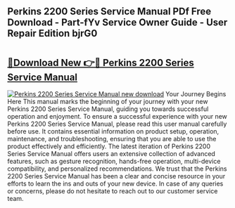 ## Perkins 2200 Series Service Manual PDf Free Download - Part-fYv Service Owner Guide - User Repair Edition bjrG0

# <h2><a href="http://bc64341.oget.top/?id=Perkins+2200+Series+Service+Manual">🔗Download New 👉🔴 Perkins 2200 Series Service Manual</a></h2>

[![Perkins 2200 Series Service Manual new download](https://i.imgur.com/5g1atiW.png)](http://bc64341.oget.top/?id=Perkins+2200+Series+Service+Manual)
Your Journey Begins Here This manual marks the beginning of your journey with your new Perkins 2200 Series Service Manual, guiding you towards successful operation and enjoyment. To ensure a successful experience with your new Perkins 2200 Series Service Manual, please read this user manual carefully before use. It contains essential information on product setup, operation, maintenance, and troubleshooting, ensuring that you are able to use the product effectively and efficiently. The latest iteration of Perkins 2200 Series Service Manual offers users an extensive collection of advanced features, such as gesture recognition, hands-free operation, multi-device compatibility, and personalized recommendations. We trust that the Perkins 2200 Series Service Manual has been a clear and concise resource in your efforts to learn the ins and outs of your new device. In case of any queries or concerns, please do not hesitate to reach out to our customer service team.

